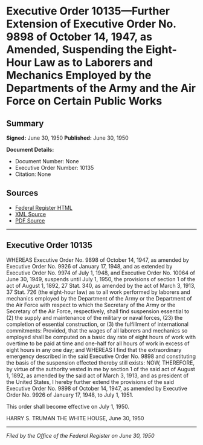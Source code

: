 # Executive Order 10135—Further Extension of Executive Order No. 9898 of October 14, 1947, as Amended, Suspending the Eight-Hour Law as to Laborers and Mechanics Employed by the Departments of the Army and the Air Force on Certain Public Works

## Summary

**Signed:** June 30, 1950
**Published:** June 30, 1950

**Document Details:**
- Document Number: None
- Executive Order Number: 10135
- Citation: None

## Sources
- [Federal Register HTML](https://www.presidency.ucsb.edu/documents/executive-order-10135-further-extension-executive-order-no-9898-october-14-1947-amended)
- [XML Source](None)
- [PDF Source](None)

---

## Executive Order 10135

WHEREAS Executive Order No. 9898 of October 14, 1947, as amended by Executive Order No. 9926 of January 17, 1948, and as extended by Executive Order No. 9974 of July 1, 1948, and Executive Order No. 10064 of June 30, 1949, suspends until July 1, 1950, the provisions of section 1 of the act of August 1, 1892, 27 Stat. 340, as amended by the act of March 3, 1913, 37 Stat. 726 (the eight-hour law) as to all work performed by laborers and mechanics employed by the Department of the Army or the Department of the Air Force with respect to which the Secretary of the Army or the Secretary of the Air Force, respectively, shall find suspension essential to (2) the supply and maintenance of the military or naval forces, (23) the completion of essential construction, or (3) the fulfillment of international commitments: Provided, that the wages of all laborers and mechanics so employed shall be computed on a basic day rate of eight hours of work with overtime to be paid at time and one-half for all hours of work in excess of eight hours in any one day; and
WHEREAS I find that the extraordinary emergency described in the said Executive Order No. 9898 and constituting the basis of the suspension effected thereby still exists:
NOW, THEREFORE, by virtue of the authority vested in me by section 1 of the said act of August 1, 1892, as amended by the said act of March 3, 1913, and as president of the United States, I hereby further extend the provisions of the said Executive Order No. 9898 of October 14, 1947, as amended by Executive Order No. 9926 of January 17, 1948, to July 1, 1951.

This order shall become effective on July 1, 1950.

HARRY S. TRUMAN
THE WHITE HOUSE,
June 30, 1950

---

*Filed by the Office of the Federal Register on June 30, 1950*
